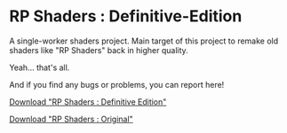 # RP Shaders : Definitive-Edition
A single-worker shaders project.
Main target of this project to remake old shaders like "RP Shaders" back in higher quality.

Yeah... that's all.

And if you find any bugs or problems, you can report here!


[Download "RP Shaders : Definitive Edition"](https://github.com/ShieruG/RP-Shaders_Definitive-Edition/releases/download/1.0.0/RP-Definitive.mcpack)

[Download "RP Shaders : Original"](https://www.google.com)
